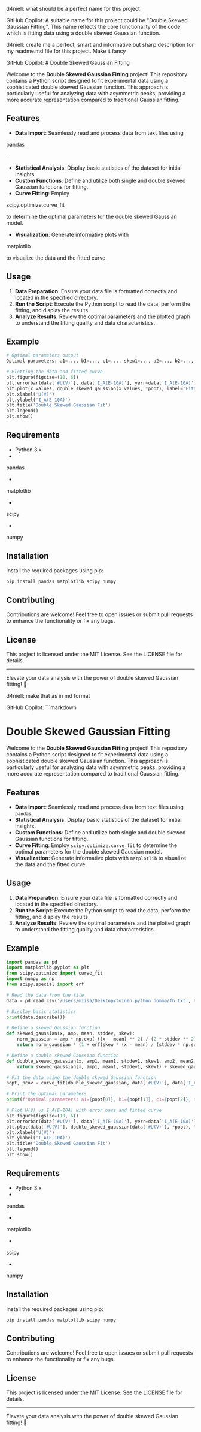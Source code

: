 d4niell: what should be a perfect name for this project

GitHub Copilot: A suitable name for this project could be "Double Skewed Gaussian Fitting". This name reflects the core functionality of the code, which is fitting data using a double skewed Gaussian function.

d4niell: create me a perfect, smart and informative but sharp description for my readme.md file for this project. Make it fancy

GitHub Copilot: # Double Skewed Gaussian Fitting

Welcome to the **Double Skewed Gaussian Fitting** project! This repository contains a Python script designed to fit experimental data using a sophisticated double skewed Gaussian function. This approach is particularly useful for analyzing data with asymmetric peaks, providing a more accurate representation compared to traditional Gaussian fitting.

## Features

- **Data Import**: Seamlessly read and process data from text files using 

pandas

.
- **Statistical Analysis**: Display basic statistics of the dataset for initial insights.
- **Custom Functions**: Define and utilize both single and double skewed Gaussian functions for fitting.
- **Curve Fitting**: Employ 

scipy.optimize.curve_fit

 to determine the optimal parameters for the double skewed Gaussian model.
- **Visualization**: Generate informative plots with 

matplotlib

 to visualize the data and the fitted curve.

## Usage

1. **Data Preparation**: Ensure your data file is formatted correctly and located in the specified directory.
2. **Run the Script**: Execute the Python script to read the data, perform the fitting, and display the results.
3. **Analyze Results**: Review the optimal parameters and the plotted graph to understand the fitting quality and data characteristics.

## Example

```python
# Optimal parameters output
Optimal parameters: a1=..., b1=..., c1=..., skew1=..., a2=..., b2=..., c2=..., skew2=...

# Plotting the data and fitted curve
plt.figure(figsize=(10, 6))
plt.errorbar(data['#U(V)'], data['I_A(E-10A)'], yerr=data['I_A(E-10A)']*0.1, fmt='o', label='Data')
plt.plot(x_values, double_skewed_gaussian(x_values, *popt), label='Fitted Curve', color='red')
plt.xlabel('U(V)')
plt.ylabel('I_A(E-10A)')
plt.title('Double Skewed Gaussian Fit')
plt.legend()
plt.show()
```

## Requirements

- Python 3.x
- 

pandas


- 

matplotlib


- 

scipy


- 

numpy



## Installation

Install the required packages using pip:

```sh
pip install pandas matplotlib scipy numpy
```

## Contributing

Contributions are welcome! Feel free to open issues or submit pull requests to enhance the functionality or fix any bugs.

## License

This project is licensed under the MIT License. See the LICENSE file for details.

---

Elevate your data analysis with the power of double skewed Gaussian fitting! 🚀

d4niell: make that as in md format

GitHub Copilot: ```markdown
# Double Skewed Gaussian Fitting

Welcome to the **Double Skewed Gaussian Fitting** project! This repository contains a Python script designed to fit experimental data using a sophisticated double skewed Gaussian function. This approach is particularly useful for analyzing data with asymmetric peaks, providing a more accurate representation compared to traditional Gaussian fitting.

## Features

- **Data Import**: Seamlessly read and process data from text files using `pandas`.
- **Statistical Analysis**: Display basic statistics of the dataset for initial insights.
- **Custom Functions**: Define and utilize both single and double skewed Gaussian functions for fitting.
- **Curve Fitting**: Employ `scipy.optimize.curve_fit` to determine the optimal parameters for the double skewed Gaussian model.
- **Visualization**: Generate informative plots with `matplotlib` to visualize the data and the fitted curve.

## Usage

1. **Data Preparation**: Ensure your data file is formatted correctly and located in the specified directory.
2. **Run the Script**: Execute the Python script to read the data, perform the fitting, and display the results.
3. **Analyze Results**: Review the optimal parameters and the plotted graph to understand the fitting quality and data characteristics.

## Example

```python
import pandas as pd
import matplotlib.pyplot as plt
from scipy.optimize import curve_fit
import numpy as np
from scipy.special import erf

# Read the data from the file
data = pd.read_csv('/Users/miisa/Desktop/toinen python homma/fh.txt', delim_whitespace=True)

# Display basic statistics
print(data.describe())

# Define a skewed Gaussian function
def skewed_gaussian(x, amp, mean, stddev, skew):
    norm_gaussian = amp * np.exp(-((x - mean) ** 2) / (2 * stddev ** 2))
    return norm_gaussian * (1 + erf(skew * (x - mean) / (stddev * np.sqrt(2))))

# Define a double skewed Gaussian function
def double_skewed_gaussian(x, amp1, mean1, stddev1, skew1, amp2, mean2, stddev2, skew2):
    return skewed_gaussian(x, amp1, mean1, stddev1, skew1) + skewed_gaussian(x, amp2, mean2, stddev2, skew2)

# Fit the data using the double skewed Gaussian function
popt, pcov = curve_fit(double_skewed_gaussian, data['#U(V)'], data['I_A(E-10A)'], p0=[1, 10, 1, 0, 1, 5, 1, 0])

# Print the optimal parameters
print(f"Optimal parameters: a1={popt[0]}, b1={popt[1]}, c1={popt[2]}, skew1={popt[3]}, a2={popt[4]}, b2={popt[5]}, c2={popt[6]}, skew2={popt[7]}")

# Plot U(V) vs I_A(E-10A) with error bars and fitted curve
plt.figure(figsize=(10, 6))
plt.errorbar(data['#U(V)'], data['I_A(E-10A)'], yerr=data['I_A(E-10A)']*0.1, fmt='o', label='Data')
plt.plot(data['#U(V)'], double_skewed_gaussian(data['#U(V)'], *popt), label='Fitted Curve', color='red')
plt.xlabel('U(V)')
plt.ylabel('I_A(E-10A)')
plt.title('Double Skewed Gaussian Fit')
plt.legend()
plt.show()
```

## Requirements

- Python 3.x
- 

pandas


- 

matplotlib


- 

scipy


- 

numpy



## Installation

Install the required packages using pip:

```sh
pip install pandas matplotlib scipy numpy
```

## Contributing

Contributions are welcome! Feel free to open issues or submit pull requests to enhance the functionality or fix any bugs.

## License

This project is licensed under the MIT License. See the LICENSE file for details.

---

Elevate your data analysis with the power of double skewed Gaussian fitting! 🚀
```
